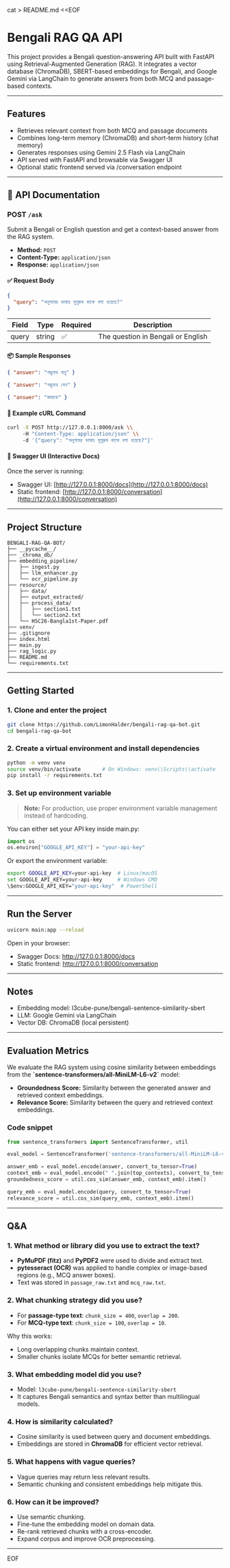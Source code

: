 cat > README.md <<EOF
# Bengali RAG QA API

This project provides a Bengali question-answering API built with FastAPI using Retrieval-Augmented Generation (RAG). It integrates a vector database (ChromaDB), SBERT-based embeddings for Bengali, and Google Gemini via LangChain to generate answers from both MCQ and passage-based contexts.

---

## Features

- Retrieves relevant context from both MCQ and passage documents  
- Combines long-term memory (ChromaDB) and short-term history (chat memory)  
- Generates responses using Gemini 2.5 Flash via LangChain  
- API served with FastAPI and browsable via Swagger UI  
- Optional static frontend served via /conversation endpoint  

---

## 🔌 API Documentation

### POST `/ask`

Submit a Bengali or English question and get a context-based answer from the RAG system.

- **Method:** `POST`  
- **Content-Type:** `application/json`  
- **Response:** `application/json`

#### ✅ Request Body

```json
{
  "query": "অনুপমের ভাষায় সুপুরুষ কাকে বলা হয়েছে?"
}
```

| Field | Type   | Required | Description                        |
|-------|--------|----------|------------------------------------|
| query | string | ✅       | The question in Bengali or English |

#### 📦 Sample Responses

```json
{ "answer": "শম্ভুনাথ বাবু" }
```

```json
{ "answer": "শম্ভুনাথ সেন" }
```

```json
{ "answer": "মামাকে" }
```

#### 🔁 Example cURL Command

```bash
curl -X POST http://127.0.0.1:8000/ask \\
     -H "Content-Type: application/json" \\
     -d '{"query": "অনুপমের ভাষায় সুপুরুষ কাকে বলা হয়েছে?"}'
```

#### 📘 Swagger UI (Interactive Docs)

Once the server is running:

- Swagger UI: [http://127.0.0.1:8000/docs](http://127.0.0.1:8000/docs)  
- Static frontend: [http://127.0.0.1:8000/conversation](http://127.0.0.1:8000/conversation)

---

## Project Structure

```
BENGALI-RAG-QA-BOT/
├── __pycache__/
├── _chroma_db/
├── embedding_pipeline/
│   ├── ingest.py
│   ├── llm_enhancer.py
│   └── ocr_pipeline.py
├── resource/
│   ├── data/
│   ├── output_extracted/
│   ├── process_data/
│   │   ├── section1.txt
│   │   └── section2.txt
│   └── HSC26-Bangla1st-Paper.pdf
├── venv/
├── .gitignore
├── index.html
├── main.py
├── rag_logic.py
├── README.md
└── requirements.txt
```

---

## Getting Started

### 1. Clone and enter the project

```bash
git clone https://github.com/LimonHalder/bengali-rag-qa-bot.git
cd bengali-rag-qa-bot
```

### 2. Create a virtual environment and install dependencies

```bash
python -m venv venv
source venv/bin/activate       # On Windows: venv\\Scripts\\activate
pip install -r requirements.txt
```

### 3. Set up environment variable

> **Note:** For production, use proper environment variable management instead of hardcoding.

You can either set your API key inside main.py:

```python
import os
os.environ["GOOGLE_API_KEY"] = "your-api-key"
```

Or export the environment variable:

```bash
export GOOGLE_API_KEY=your-api-key  # Linux/macOS
set GOOGLE_API_KEY=your-api-key     # Windows CMD
\$env:GOOGLE_API_KEY="your-api-key"  # PowerShell
```

---

## Run the Server

```bash
uvicorn main:app --reload
```

Open in your browser:

- Swagger Docs: http://127.0.0.1:8000/docs  
- Static frontend: http://127.0.0.1:8000/conversation

---

## Notes

- Embedding model: l3cube-pune/bengali-sentence-similarity-sbert  
- LLM: Google Gemini via LangChain  
- Vector DB: ChromaDB (local persistent)

---

## Evaluation Metrics

We evaluate the RAG system using cosine similarity between embeddings from the **\`sentence-transformers/all-MiniLM-L6-v2\`** model:

- **Groundedness Score:** Similarity between the generated answer and retrieved context embeddings.
- **Relevance Score:** Similarity between the query and retrieved context embeddings.

### Code snippet

```python
from sentence_transformers import SentenceTransformer, util

eval_model = SentenceTransformer('sentence-transformers/all-MiniLM-L6-v2')

answer_emb = eval_model.encode(answer, convert_to_tensor=True)
context_emb = eval_model.encode(" ".join(top_contexts), convert_to_tensor=True)
groundedness_score = util.cos_sim(answer_emb, context_emb).item()

query_emb = eval_model.encode(query, convert_to_tensor=True)
relevance_score = util.cos_sim(query_emb, context_emb).item()
```

---

## Q&A

### 1. What method or library did you use to extract the text?

- **PyMuPDF (fitz)** and **PyPDF2** were used to divide and extract text.
- **pytesseract (OCR)** was applied to handle complex or image-based regions (e.g., MCQ answer boxes).
- Text was stored in `passage_raw.txt` and `mcq_raw.txt`.

### 2. What chunking strategy did you use?

- For **passage-type text**: `chunk_size = 400`, `overlap = 200`.
- For **MCQ-type text**: `chunk_size = 100`, `overlap = 10`.

Why this works:
- Long overlapping chunks maintain context.
- Smaller chunks isolate MCQs for better semantic retrieval.

### 3. What embedding model did you use?

- Model: `l3cube-pune/bengali-sentence-similarity-sbert`  
- It captures Bengali semantics and syntax better than multilingual models.

### 4. How is similarity calculated?

- Cosine similarity is used between query and document embeddings.
- Embeddings are stored in **ChromaDB** for efficient vector retrieval.

### 5. What happens with vague queries?

- Vague queries may return less relevant results.
- Semantic chunking and consistent embeddings help mitigate this.

### 6. How can it be improved?

- Use semantic chunking.
- Fine-tune the embedding model on domain data.
- Re-rank retrieved chunks with a cross-encoder.
- Expand corpus and improve OCR preprocessing.

---

EOF